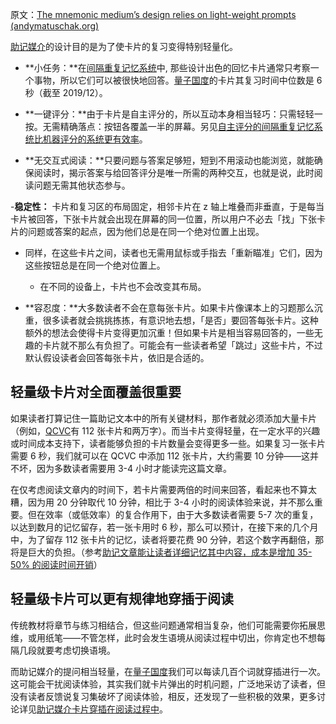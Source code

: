 原文：[The mnemonic medium’s design relies on light-weight prompts (andymatuschak.org)](https://notes.andymatuschak.org/z7U6zXNGgTz1aEpRDUe6eMxotrhK4tmgprcxh)

[助记媒介](https://notes.andymatuschak.org/z4rRX3qwSSJRsEkdXKwH2shamgHNeRthrMLiF)的设计目的是为了使卡片的复习变得特别轻量化。

- **小任务：**在[间隔重复记忆系统](https://notes.andymatuschak.org/z4eXdSMJFv2qVGXSUEKH4vdcHBrLHcFY1ZGfC)中, 那些设计出色的回忆卡片通常只考察一个事物，所以它们可以被很快地回答。[量子国度](https://notes.andymatuschak.org/z2fBHADWa93EZTuNzuww7V3Vi587ZyZ4FHTHm)的卡片其复习时间中位数是 6 秒（截至 2019/12）。

- **一键评分：**由于卡片是自主评分的，所以互动本身相当轻巧：只需轻轻一按。无需精确落点：按钮各覆盖一半的屏幕。另见[自主评分的间隔重复记忆系统比机器评分的系统更有效率](https://notes.andymatuschak.org/z7MGZ4wX4fenUQzR9248QfWU8GFeZbTFGaJRM)。

- **无交互式阅读：**只要问题与答案足够短，短到不用滚动也能浏览，就能确保阅读时，揭示答案与给回答评分是唯一所需的两种交互，也就是说，此时阅读问题无需其他状态参与。

-**稳定性：** 卡片和复习区的布局固定，相邻卡片在 z 轴上堆叠而非垂直，于是每当卡片被回答，下张卡片就会出现在屏幕的同一位置，所以用户不必去「找」下张卡片的问题或答案的起点，因为他们总是在同一个绝对位置上出现。

- 同样，在这些卡片之间，读者也无需用鼠标或手指去「重新瞄准」它们，因为这些按钮总是在同一个绝对位置上。

  - 在不同的设备上，卡片也不会改变其布局。

- **容忍度：**大多数读者不会在意每张卡片。如果卡片像课本上的习题那么沉重，很多读者就会挑挑拣拣，有意识地去想，「是否」要回答每张卡片。这种额外的想法会使得卡片变得更加沉重！但如果卡片是相当容易回答的，一些无趣的卡片就不那么有负担了。可能会有一些读者希望「跳过」这些卡片，不过默认假设读者会回答每张卡片，依旧是合适的。

## 轻量级卡片对全面覆盖很重要

如果读者打算记住一篇助记文本中的所有关键材料，那作者就必须添加大量卡片（例如，[QCVC](https://notes.andymatuschak.org/zDEm83cN4nymHeX89cvZCPVQJ4hyhmsLexyC)有 112 张卡片和两万字）。而当卡片变得轻量，在一定水平的兴趣或时间成本支持下，读者能够负担的卡片数量会变得更多一些。如果复习一张卡片需要 6 秒，我们就可以在 QCVC 中添加 112 张卡片，大约需要 10 分钟——这并不坏，因为多数读者需要用 3-4 小时才能读完这篇文章。

在仅考虑阅读文章内的时间下，若卡片需要两倍的时间来回答，看起来也不算太糟，因为用 20 分钟取代 10 分钟，相比于 3-4 小时的阅读体验来说，并不那么重要。但在效率（或低效率）的复合作用下，由于大多数读者需要 5-7 次的重复，以达到数月的记忆留存，若一张卡用时 6 秒，那么可以预计，在接下来的几个月中，为了留存 112 张卡片的记忆，读者将要花费 90 分钟，若这个数字再翻倍，那将是巨大的负担。（参考[助记文章能让读者详细记忆其中内容，成本是增加 35-50% 的阅读时间开销](https://notes.andymatuschak.org/z3bWum57HwBPxDJuBNYg3fgNK6tU15QF8srNF)）

## 轻量级卡片可以更有规律地穿插于阅读

传统教材将章节与练习相结合，但这些问题通常相当复杂，他们可能需要你拓展思维，或用纸笔——不管怎样，此时会发生语境从阅读过程中切出，你肯定也不想每隔几段就要考虑切换语境。

而助记媒介的提问相当轻量，在[量子国度](https://notes.andymatuschak.org/z2fBHADWa93EZTuNzuww7V3Vi587ZyZ4FHTHm)我们可以每读几百个词就穿插进行一次。这可能会干扰阅读体验，其实我们就卡片弹出的时机问题，广泛地采访了读者，但没有读者反馈说复习集破坏了阅读体验，相反，还发现了一些积极的效果，更多讨论详见[助记媒介卡片穿插在阅读过程中](https://notes.andymatuschak.org/zE1sr3TTDoEJut4hgai2w6qFUwBYHSkk7no)。